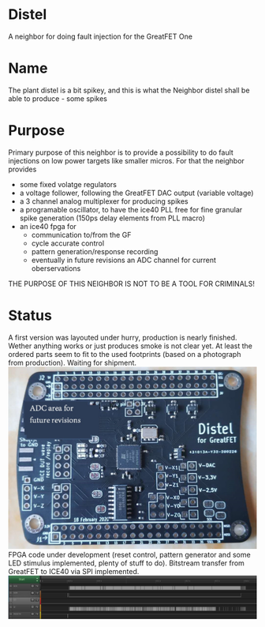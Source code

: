 # Distel
A neighbor for doing fault injection for the GreatFET One
# Name
The plant distel is a bit spikey, and this is what the Neighbor distel shall be able to produce - some spikes
# Purpose
Primary purpose of this neighbor is to provide a possibility to do fault injections on low power targets like smaller micros. For that the neighbor provides
* some fixed volatge regulators
* a voltage follower, following the GreatFET DAC output (variable voltage)
* a 3 channel analog multiplexer for producing spikes
* a programable oscillator, to have the ice40 PLL free for fine granular spike generation (150ps delay elements from PLL macro)
* an ice40 fpga for
  * communication to/from the GF
  * cycle accurate control
  * pattern generation/response recording
  * eventually in future revisions an ADC channel for current oberservations

THE PURPOSE OF THIS NEIGHBOR IS NOT TO BE A TOOL FOR CRIMINALS!
# Status 
A first version was layouted under hurry, production is nearly finished. Wether anything works or just produces smoke is not clear yet. At least the ordered parts seem to fit to the used footprints (based on a photograph from production). Waiting for shipment.
![Alt text](PoC/DistelV0.1.jpg?raw=true "Distel V0.1")
FPGA code under development (reset control, pattern generator and some LED stimulus implemented, plenty of stuff to do).
Bitstream transfer from GreatFET to ICE40 via SPI implemented.
![Alt text](PoC/ICE40Config.jpg?raw=true "Config stimulus")

   
